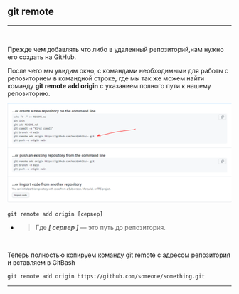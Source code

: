 ## git remote
---
<br>

Прежде чем добавлять что либо в удаленный репозиторий,нам нужно его создать на GitHub.

После чего мы увидим окно, с командами необходимыми для работы с репозиторием в командной строке,
где мы так же можем найти команду **git remote add origin** с указанием полного пути к нашему репозиторию.

![gitHub](remote.gitHub.PNG)

```bash=
git remote add origin [сервер]
```
- >Где ***[ сервер ]*** — это путь до репозитория.
<br>

Теперь полностью копируем команду git remote с адресом  репозитория и вставляем в GitBash
```bash=
git remote add origin https://github.com/someone/something.git
```
---
